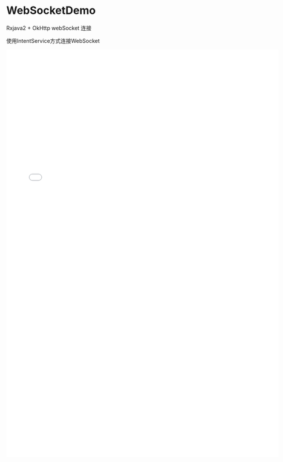 # WebSocketDemo
Rxjava2 + OkHttp webSocket 连接

使用IntentService方式连接WebSocket

<iframe
    height=1080
    width=720
    src="./video/websocket测试.mov"
    frameborder=0
    allowfullscreen>
</iframe>